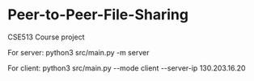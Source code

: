 # Peer-to-Peer-File-Sharing
CSE513 Course project


For server:
python3 src/main.py -m server

For client: 
python3 src/main.py --mode client --server-ip 130.203.16.20



